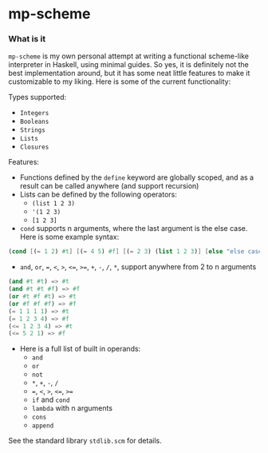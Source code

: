 # mp-scheme

### What is it

`mp-scheme` is my own personal attempt at writing a functional scheme-like interpreter in Haskell, using minimal guides. So yes, it is definitely not the best implementation around, but it has some neat little features to make it customizable to my liking. Here is some of the current functionality:

Types supported:

* `Integers`
* `Booleans`
* `Strings`
* `Lists`
* `Closures`

Features:

* Functions defined by the `define` keyword are globally scoped, and as a result can be called anywhere (and support recursion)
* Lists can be defined by the following operators:
    * `(list 1 2 3)`
    * `'(1 2 3)`
    * `[1 2 3]`
* `cond` supports n arguments, where the last argument is the else case. Here is some example syntax:
```scheme 
(cond [(= 1 2) #t] [(= 4 5) #f] [(= 2 3) (list 1 2 3)] [else "else case"])
```
* `and`, `or`, `=`, `<`, `>`, `<=`, `>=`, `+`, `-`, `/`, `*`, support anywhere from 2 to n arguments
```scheme
(and #t #t) => #t
(and #t #t #f) => #f
(or #t #f #t) => #t
(or #f #f #f) => #f
(= 1 1 1 1) => #t
(= 1 2 3 4) => #f
(<= 1 2 3 4) => #t
(<= 5 2 1) => #f
```
* Here is a full list of built in operands:
    * `and`
    * `or`
    * `not`
    * `*`, `+`, `-`, `/`
    * `=`, `<`, `>`, `<=`, `>=`
    * `if` and `cond`
    * `lambda` with n arguments
    * `cons`
    * `append`
    
See the standard library `stdlib.scm` for details.
    

